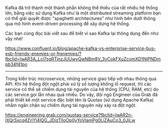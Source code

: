 Kafka đã trở thành một thành phần không thể thiếu của rất nhiều hệ thống lớn, bằng việc sử dụng Kafka như là một distributed streaming platform bạn có thể giải quyết được "spaghetti architectures" như hình bên dưới thông qua mô hình event-driven processing để xây dựng hệ thống.

Các bạn cùng đọc bài viết sau để biết vì sao Kafka lại thông dụng đến như vậy nhé!

https://www.confluent.io/blog/apache-kafka-vs-enterprise-service-bus-esb-friends-enemies-or-frenemies/?fbclid=IwAR3A_Lcl7sgRTinzJUUwyQwNBm8V_3vCokFXuZcomXD1NlPNDmpb34f41po


----------------
Trong kiến trúc microservice, những service giao tiếp với nhau thông qua API. Khi hệ thống đột ngột phải xử lý số lượng khổng lồ request, thì các service có thể sẽ chiếm dụng tài nguyên của hệ thống (CPU, RAM, etc) do các service gọi lẫn nhau quá nhiều. Do vậy, đội ngũ Engineer của Grab đã phải thiết kế một service đặc biệt tên là Quotas (sử dụng Apache Kafka) nhằm ngăn chặn sự chiếm dụng tài nguyên này xảy ra đột ngột.

https://engineering.grab.com/quotas-service?fbclid=IwAR2n-lXQrSxcq4ZriYl4lQG_JDizTlIoOp0yYoVlamPg0LiZAuCo3_0JjLw
